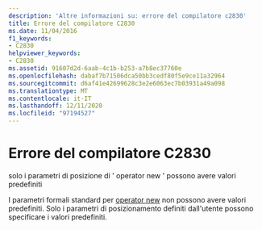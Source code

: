 ```yaml
---
description: 'Altre informazioni su: errore del compilatore c2830'
title: Errore del compilatore C2830
ms.date: 11/04/2016
f1_keywords:
- C2830
helpviewer_keywords:
- C2830
ms.assetid: 91607d2d-6aab-4c1b-b253-a7b8ec37760e
ms.openlocfilehash: dabaf7b71506dca50bb3cedf80f5e9ce11a32964
ms.sourcegitcommit: d6af41e42699628c3e2e6063ec7b03931a49a098
ms.translationtype: MT
ms.contentlocale: it-IT
ms.lasthandoff: 12/11/2020
ms.locfileid: "97194527"
---
```

# <a name="compiler-error-c2830"></a>Errore del compilatore C2830

solo i parametri di posizione di ' operator new ' possono avere valori predefiniti

I parametri formali standard per [operator new](../../standard-library/new-operators.md#op_new) non possono avere valori predefiniti. Solo i parametri di posizionamento definiti dall'utente possono specificare i valori predefiniti.
